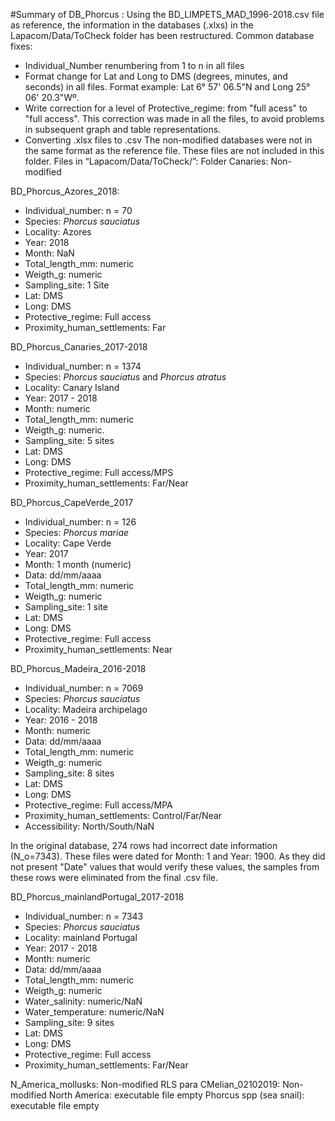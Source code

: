 #Summary of DB_Phorcus :
Using the BD_LIMPETS_MAD_1996-2018.csv file as reference, the information in the databases (.xlxs) in the Lapacom/Data/ToCheck folder has been restructured.
Common database fixes:
- 	Individual_Number renumbering from 1 to n in all files
-	Format change for Lat and Long to DMS (degrees, minutes, and seconds) in all files. Format example: Lat 6° 57' 06.5"N and Long 25° 06' 20.3"Wº.
-	Write correction for a level of Protective_regime: from "full acess" to "full access". This correction was made in all the files, to avoid problems in subsequent graph and table representations.
-	Converting .xlsx files to .csv
The non-modified databases were not in the same format as the reference file. These files are not included in this folder.
Files in “Lapacom/Data/ToCheck/”:
Folder Canaries: Non-modified

BD_Phorcus_Azores_2018:

-	Individual_number: n = 70
-	Species: _Phorcus sauciatus_
-	Locality: Azores
-	Year: 2018
-	Month: NaN
-	Total_length_mm: numeric
-	Weigth_g: numeric
-	Sampling_site: 1 Site
-	Lat: DMS 
-	Long: DMS 
-	Protective_regime: Full access
-	Proximity_human_settlements: Far
 
BD_Phorcus_Canaries_2017-2018
 
-	Individual_number: n = 1374
-	Species: _Phorcus sauciatus_ and _Phorcus atratus_
-	Locality: Canary Island
-	Year: 2017 - 2018
-	Month: numeric
-	Total_length_mm: numeric 
-	Weigth_g: numeric.
-	Sampling_site: 5 sites
-	Lat: DMS 
-	Long: DMS
-	Protective_regime: Full access/MPS
-	Proximity_human_settlements: Far/Near

BD_Phorcus_CapeVerde_2017
 
-	Individual_number: n = 126
-	Species: _Phorcus mariae_
-	Locality: Cape Verde
-	Year: 2017 
-	Month: 1 month (numeric)
-	Data: dd/mm/aaaa
-	Total_length_mm: numeric
-	Weigth_g: numeric
-	Sampling_site: 1 site
-	Lat: DMS 
-	Long: DMS
-	Protective_regime: Full access
-	Proximity_human_settlements: Near

BD_Phorcus_Madeira_2016-2018

-	Individual_number: n = 7069
-	Species: _Phorcus sauciatus_
-	Locality: Madeira archipelago
-	Year: 2016 - 2018
-	Month: numeric
-	Data: dd/mm/aaaa
- 	Total_length_mm: numeric
-	Weigth_g: numeric
-	Sampling_site: 8 sites 
-	Lat: DMS 
-	Long: DMS
-	Protective_regime: Full access/MPA
-	Proximity_human_settlements: Control/Far/Near
-	Accessibility: North/South/NaN

In the original database, 274 rows had incorrect date information (N_o=7343). These files were dated for Month: 1 and Year: 1900. As they did not present "Date" values that would verify these values, the samples from these rows were eliminated from the final .csv file.

BD_Phorcus_mainlandPortugal_2017-2018

-	Individual_number: n = 7343
-	Species: _Phorcus sauciatus_
-	Locality: mainland Portugal
-	Year: 2017 - 2018
-	Month: numeric
-	Data: dd/mm/aaaa
-	Total_length_mm: numeric
-	Weigth_g: numeric
-	Water_salinity: numeric/NaN
-	Water_temperature: numeric/NaN
-	Sampling_site: 9 sites 
-	Lat: DMS 
-	Long: DMS
-	Protective_regime: Full access
-	Proximity_human_settlements: Far/Near

N_America_mollusks: Non-modified
RLS para CMelian_02102019: Non-modified
North America: executable file empty
Phorcus spp (sea snail): executable file empty
